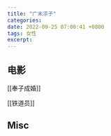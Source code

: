 ```yaml
---
title: "广末凉子"
categories: 
date: 2022-09-25 07:00:41 +0800
tags: 女性
excerpt: 
---
```






## 电影

[[奉子成婚]]

[[铁道员]]

## Misc

